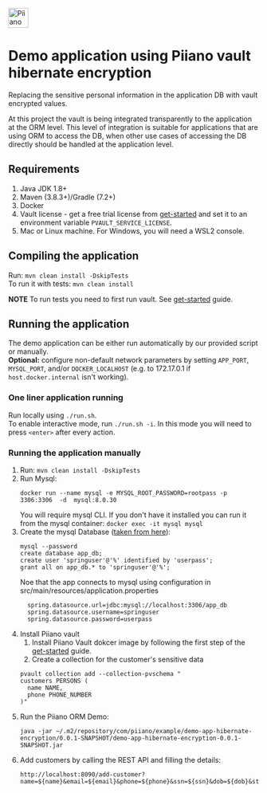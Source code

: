 <p>
  <a href="https://piiano.com/pii-data-privacy-vault/">
    <picture>
      <source media="(prefers-color-scheme: dark)" srcset="https://piiano.com/docs/img/logo-developers-dark.svg">
      <source media="(prefers-color-scheme: light)" srcset="https://piiano.com/wp-content/uploads/piiano-logo-developers.png">
      <img alt="Piiano Vault" src="https://piiano.com/wp-content/uploads/piiano-logo-developers.png" height="40" />
    </picture>
  </a>
</p>

# Demo application using Piiano vault hibernate encryption

Replacing the sensitive personal information in the application DB with vault encrypted values.

At this project the vault is being integrated transparently to the application at the ORM level.
This level of integration is suitable for applications that are using ORM to access the DB, when other use cases of accessing the DB directly should be handled at the application level.

## Requirements

1. Java JDK 1.8+
1. Maven (3.8.3+)/Gradle (7.2+)
1. Docker
1. Vault license - get a free trial license from [get-started](https://piiano.com/docs/guides/get-started) and set it to an environment variable `PVAULT_SERVICE_LICENSE`. 
1. Mac or Linux machine. For Windows, you will need a WSL2 console.

## Compiling the application

Run: `mvn clean install -DskipTests`  
To run it with tests: `mvn clean install`

**NOTE** To run tests you need to first run vault. See [get-started](https://piiano.com/docs/guides/get-started) guide.

## Running the application

The demo application can be either run automatically by our provided script or manually.  
**Optional:** configure non-default network parameters by setting `APP_PORT`, `MYSQL_PORT`, and/or `DOCKER_LOCALHOST` (e.g. to 172.17.0.1 if `host.docker.internal` isn't working).

### One liner application running

Run locally using `./run.sh`.  
To enable interactive mode, run `./run.sh -i`. In this mode you will need to press `<enter>` after every action.
  
### Running the application manually

1. Run: `mvn clean install -DskipTests`
1. Run Mysql:
    ```commandLine
    docker run --name mysql -e MYSQL_ROOT_PASSWORD=rootpass -p 3306:3306  -d  mysql:8.0.30
    ```
   You will require mysql CLI. If you don't have it installed you can run it from the mysql container: `docker exec -it mysql mysql`
1. Create the mysql Database ([taken from here](https://spring.io/guides/gs/accessing-data-mysql/#initial)):
    ```commandLine
    mysql --password
    create database app_db;
    create user 'springuser'@'%' identified by 'userpass';
    grant all on app_db.* to 'springuser'@'%';
    ```
    Noe that the app connects to mysql using configuration in src/main/resources/application.properties
    ```
      spring.datasource.url=jdbc:mysql://localhost:3306/app_db
      spring.datasource.username=springuser
      spring.datasource.password=userpass
    ```
1. Install Piiano vault
   1. Install Piiano Vault dokcer image by following the first step of the [get-started](https://piiano.com/docs/guides/get-started) guide.
   2. Create a collection for the customer's sensitive data
    ```
    pvault collection add --collection-pvschema "
    customers PERSONS (
      name NAME,
      phone PHONE_NUMBER
    )"
    ```
1. Run the Piiano ORM Demo:
    ```
    java -jar ~/.m2/repository/com/piiano/example/demo-app-hibernate-encryption/0.0.1-SNAPSHOT/demo-app-hibernate-encryption-0.0.1-SNAPSHOT.jar
    ```
1. Add customers by calling the REST API and filling the details:
    ```
    http://localhost:8090/add-customer?name=${name}&email=${email}&phone=${phone}&ssn=${ssn}&dob=${dob}&state=${state}
    ```
